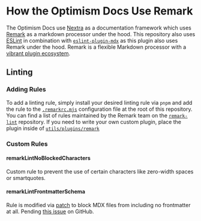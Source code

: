 # How the Optimism Docs Use Remark

The Optimism Docs use [Nextra](https://nextra.site) as a documentation framework which uses [Remark](https://github.com/remarkjs/remark) as a markdown processor under the hood.
This repository also uses [ESLint](https://eslint.org) in combination with [`eslint-plugin-mdx`](https://www.npmjs.com/package/eslint-plugin-mdx) as this plugin also uses Remark under the hood.
Remark is a flexible Markdown processor with a [vibrant plugin ecosystem](https://github.com/remarkjs/remark/blob/main/doc/plugins.md#list-of-plugins).

## Linting

### Adding Rules

To add a linting rule, simply install your desired linting rule via `pnpm` and add the rule to the [`.remarkrc.mjs`](/.remarkrc.mjs) configuration file at the root of this repository.
You can find a list of rules maintained by the Remark team on the [`remark-lint`](https://github.com/remarkjs/remark-lint#rules) repository.
If you need to write your own custom plugin, place the plugin inside of [`utils/plugins/remark`](/utils/plugins/remark/)

### Custom Rules

#### remarkLintNoBlockedCharacters

Custom rule to prevent the use of certain characters like zero-width spaces or smartquotes.

#### remarkLintFrontmatterSchema

Rule is modified via [patch](/patches/remark-lint-frontmatter-schema@3.15.4.patch) to block MDX files from including no frontmatter at all.
Pending [this issue](https://github.com/JulianCataldo/remark-lint-frontmatter-schema/issues/28) on GitHub.
